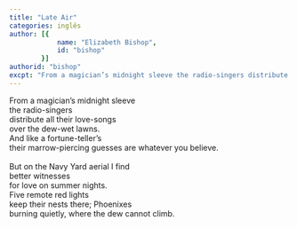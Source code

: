 ```yaml
---
title: "Late Air"
categories: inglês
author: [{
			name: "Elizabeth Bishop",
			id: "bishop"
		}]
authorid: "bishop"
excpt: "From a magician’s midnight sleeve the radio-singers distribute all their love-songs"
---
```

From a magician’s midnight sleeve \
the radio-singers \
distribute all their love-songs \
over the dew-wet lawns. \
And like a fortune-teller’s \
their marrow-piercing guesses are whatever you believe. \
  \
But on the Navy Yard aerial I find \
better witnesses \
for love on summer nights. \
Five remote red lights \
keep their nests there; Phoenixes \
burning quietly, where the dew cannot climb.